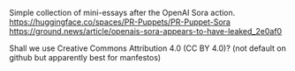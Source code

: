 Simple collection of mini-essays after the OpenAI Sora action.
https://huggingface.co/spaces/PR-Puppets/PR-Puppet-Sora
https://ground.news/article/openais-sora-appears-to-have-leaked_2e0af0


Shall we use Creative Commons Attribution 4.0 (CC BY 4.0)? (not default on github but apparently best for manfestos)
